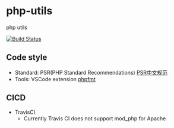 # php-utils
php utils 

[![Build Status](https://travis-ci.com/davidkhala/php-utils.svg?branch=master)](https://travis-ci.com/davidkhala/php-utils)


## Code style
- Standard: PSR(PHP Standard Recommendations) [PSR中文规范](https://www.kancloud.cn/thinkphp/php-fig-psr/3139)
- Tools: VSCode extension [phpfmt](https://marketplace.visualstudio.com/items?itemName=kokororin.vscode-phpfmt)


## CICD
- TravisCI
    - Currently Travis CI does not support mod_php for Apache
    